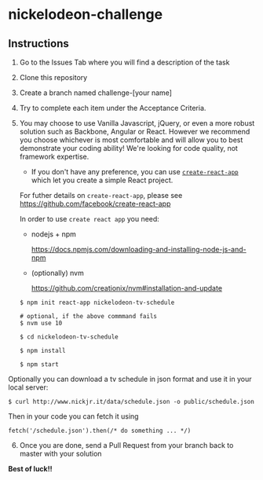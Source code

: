 # nickelodeon-challenge

## Instructions

1. Go to the Issues Tab where you will find a description of the task
2. Clone this repository
3. Create a branch named challenge-[your name]
4. Try to complete each item under the Acceptance Criteria.
5. You may choose to use Vanilla Javascript, jQuery, or even a more robust solution such as Backbone, Angular or React.
  However we recommend you choose whichever is most comfortable and will allow you to best demonstrate your coding ability!
  We're looking for code quality, not framework expertise.
    * If you don't have any preference, you can use [`create-react-app`](https://github.com/facebook/create-react-app) which let you create a simple React project.

    For futher details on `create-react-app`, please see https://github.com/facebook/create-react-app
    
    
    In order to use `create react app` you need:
    - nodejs + npm
    
      https://docs.npmjs.com/downloading-and-installing-node-js-and-npm

    - (optionally) nvm
      
      https://github.com/creationix/nvm#installation-and-update


    ```
    $ npm init react-app nickelodeon-tv-schedule

    # optional, if the above commmand fails
    $ nvm use 10

    $ cd nickelodeon-tv-schedule

    $ npm install

    $ npm start

    ```
Optionally you can download a tv schedule in json format and use it in your local server:

```
$ curl http://www.nickjr.it/data/schedule.json -o public/schedule.json
```

Then in your code you can fetch it using
```
fetch('/schedule.json').then(/* do something ... */)
```

6. Once you are done, send a Pull Request from your branch back to master with your solution

**Best of luck!!**
